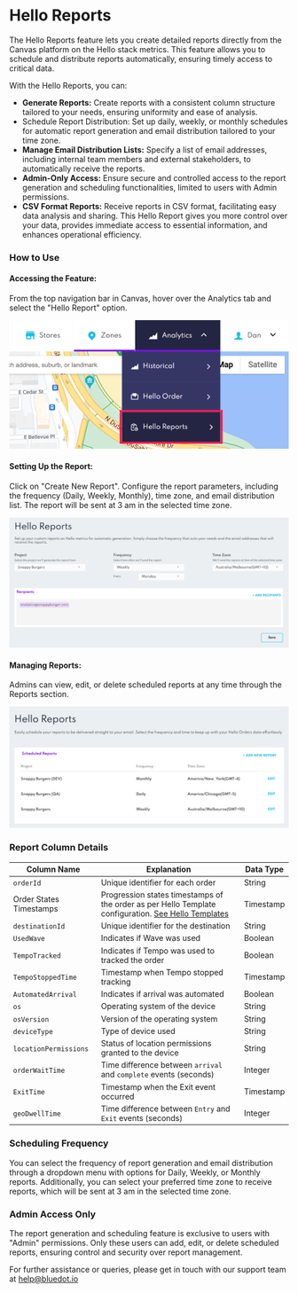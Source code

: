 Hello Reports
=============

The Hello Reports feature lets you create detailed reports directly from the Canvas platform on the Hello stack metrics. This feature allows you to schedule and distribute reports automatically, ensuring timely access to critical data.

With the Hello Reports, you can:
* **Generate Reports:** Create reports with a consistent column structure tailored to your needs, ensuring uniformity and ease of analysis.
* Schedule Report Distribution: Set up daily, weekly, or monthly schedules for automatic report generation and email distribution tailored to your time zone.
* **Manage Email Distribution Lists:** Specify a list of email addresses, including internal team members and external stakeholders, to automatically receive the reports.
* **Admin-Only Access:** Ensure secure and controlled access to the report generation and scheduling functionalities, limited to users with Admin permissions.
* **CSV Format Reports:** Receive reports in CSV format, facilitating easy data analysis and sharing.
This Hello Report gives you more control over your data, provides immediate access to essential information, and enhances operational efficiency.

### How to Use

#### Accessing the Feature:
From the top navigation bar in Canvas, hover over the Analytics tab and select the "Hello Report" option.

![](../../assets/Hello%20Reports%20-%201.png)

#### Setting Up the Report:
Click on "Create New Report".
Configure the report parameters, including the frequency (Daily, Weekly, Monthly), time zone, and email distribution list.
 The report will be sent at 3 am in the selected time zone.

![](../../assets/Hello%20Reports%20-%202.png)

#### Managing Reports:
Admins can view, edit, or delete scheduled reports at any time through the Reports section.

![](../../assets/Hello%20Reports%20-%203.png)
 

### Report Column Details

| Column Name            | Explanation                                                  | Data Type |
|------------------------|--------------------------------------------------------------|-----------|
| `orderId`              | Unique identifier for each order                             | String    |
| Order States Timestamps| Progression states timestamps of the order as per Hello Template configuration. [See Hello Templates](../../Hello%20Screens/Custom%20configuration%20per%20store.mdx)  | Timestamp    |
| `destinationId`        | Unique identifier for the destination                        | String    |
| `UsedWave`             | Indicates if Wave was used                                   | Boolean   |
| `TempoTracked`         | Indicates if Tempo was used to tracked the order             | Boolean   |
| `TempoStoppedTime`     | Timestamp when Tempo stopped tracking                        | Timestamp |
| `AutomatedArrival`     | Indicates if arrival was automated                           | Boolean   |
| `os`                   | Operating system of the device                               | String    |
| `osVersion`            | Version of the operating system                              | String    |
| `deviceType`           | Type of device used                                          | String    |
| `locationPermissions`  | Status of location permissions granted to the device         | String    |
| `orderWaitTime`        | Time difference between `arrival` and `complete` events (seconds) | Integer   |
| `ExitTime`             | Timestamp when the Exit event occurred                       | Timestamp |
| `geoDwellTime`         | Time difference between `Entry` and `Exit` events (seconds)  | Integer   |

### Scheduling Frequency 
You can select the frequency of report generation and email distribution through a dropdown menu with options for Daily, Weekly, or Monthly reports. Additionally, you can select your preferred time zone to receive reports, which will be sent at 3 am in the selected time zone.

### Admin Access Only
The report generation and scheduling feature is exclusive to users with "Admin" permissions. Only these users can add, edit, or delete scheduled reports, ensuring control and security over report management.

For further assistance or queries,  please get in touch with our support team at [help@bluedot.io](mailto:help@bluedot.io)
